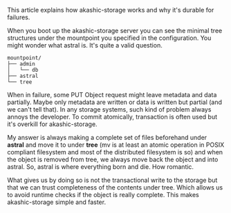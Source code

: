 This article explains how akashic-storage works and why it's durable for failures.

When you boot up the akashic-storage server you can see the minimal tree structures under the mountpoint you specified in the configuration. You might wonder what astral is. It's quite a valid question.

```
mountpoint/
├── admin
│   └── db
├── astral
└── tree
```

When in failure, some PUT Object request might leave metadata and data partially. Maybe only metadata are written or data is written but partial (and we can't tell that). In any storage systems, such kind of problem always annoys the developer. To commit atomically, transaction is often used but it's overkill for akashic-storage.

My answer is always making a complete set of files beforehand under **astral** and move it to under **tree** (mv is at least an atomic operation in POSIX compliant filesystem and most of the distributed filesystem is so) and when the object is removed from tree, we always move back the object and into astral. So, astral is where everything born and die. How romantic.

What gives us by doing so is not the transactional write to the storage but that we can trust completeness of the contents under tree. Which allows us to avoid runtime checks if the object is really complete. This makes akashic-storage simple and faster.

